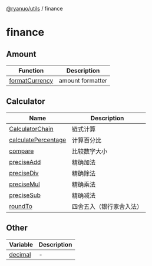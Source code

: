 [@ryanuo/utils](../index.md) / finance

# finance

## Amount

| Function | Description |
| ------ | ------ |
| [formatCurrency](functions/formatCurrency.md) | amount formatter |

## Calculator

| Name | Description |
| ------ | ------ |
| [CalculatorChain](classes/CalculatorChain.md) | 链式计算 |
| [calculatePercentage](functions/calculatePercentage.md) | 计算百分比 |
| [compare](functions/compare.md) | 比较数字大小 |
| [preciseAdd](functions/preciseAdd.md) | 精确加法 |
| [preciseDiv](functions/preciseDiv.md) | 精确除法 |
| [preciseMul](functions/preciseMul.md) | 精确乘法 |
| [preciseSub](functions/preciseSub.md) | 精确减法 |
| [roundTo](functions/roundTo.md) | 四舍五入（银行家舍入法） |

## Other

| Variable | Description |
| ------ | ------ |
| [decimal](variables/decimal.md) | - |

